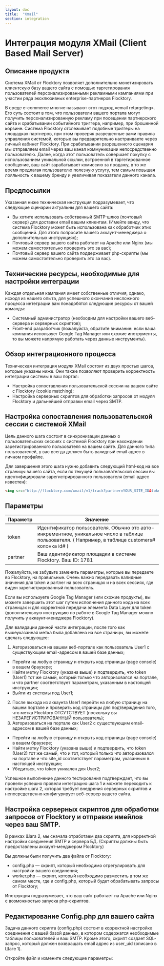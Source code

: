 ```yaml
---
layout: doc
title:  "Xmail"
section: integration
---
```


# Интеграция модуля XMail (Client Based Mail Server)

## Описание продукта

Система XMail от Flocktory позволяет дополнительно монетизировать клиентскую базу вашего сайта с помощью таргетирования пользователей персонализированными рекламными кампаниями при участии ряда эксклюзивных enterprise-партнеров Flocktory.

В среде e-commerce многие называют этот подход «email retargeting». Его суть состоит в том, что пользователи вашего портала могут получить персонализированную рекламу при посещении партнерского сайта и срабатывании событийного триггера, например, при брошенной корзине. Система Flocktory отслеживает подобные триггеры на площадках партнеров, при этом проверяя разрешенные вами правила управления системой, которые вы предварительно настраиваете через личный кабинет Flocktory. При срабатывании разрешенного сценария мы отправляем email через ваш канал коммуникации непосредственно пользователю. Далее, когда этот пользователь совершает покупку с использованием уникальной ссылки, встроенной в таргетированное сообщение, ваш сайт зарабатывает комиссию за продажу, в то же время предлагая пользователю полезную услугу, тем самым повышая лояльность к вашему бренду и увеличивая показатели данного канала.

## Предпосылки

Указанная ниже техническая инструкция подразумевает, что следующие сценарии актуальны для вашего сайта:

* Вы хотите использовать собственный SMTP-шлюз (почтовый сервер) для доставки email вашим клиентам. (Имейте ввиду, что система Flocktory может быть использована как обработчик этих сообщений. Для этого попросите вашего аккаунт-менеджера о дополнительных инструкциях);
* Почтовый сервер вашего сайта работает на Apache или Nginx (мы можем самостоятельно проверить это за вас);
* Почтовый сервер вашего сайта поддерживает php-скрипты (мы можем самостоятельно проверить это за вас).

## Технические ресурсы, необходимые для настройки интеграции
Каждая отдельная кампания имеет собственные отличия, однако, исходя из нашего опыта, для успешного окончания несложного процесса интеграции вам понадобятся следующие ресурсы от вашей команды:

* Системный администратор (необходим для настройки вашего веб-сервера и серверных скриптов);
* Front-end разработчик (пожалуйста, обратите внимание: если ваша компания использует Google Tag Manager или схожие инструменты, то вы можете напрямую работать через данные инструменты).

## Обзор интеграционного процесса
Техническая интеграция модуля XMail состоит из двух простых шагов, которые указаны ниже. Они также позволяют проверить корректность интеграции системы в ваш портал:

* Настройка сопоставления пользовательской сессии на вашем сайте с Flocktory (cookie matching);
* Настройка серверных скриптов для обработки запросов от модуля Flocktory и дальнейшей отправки email через SMTP.

## Настройка сопоставления пользовательской сессии с системой XMail
Цель данного шага состоит в синхронизации данных о пользовательских сессиях с системой Flocktory при нахождении зарегистрированного пользователя на вашем сайте. Для данного типа пользователей, у вас всегда должен быть валидный email адрес в личном профайле.

Для завершения этого шага нужно добавить следующий html-код на все страницы вашего сайта, если по текущей пользовательской сессии вы идентифицировали зарегистрированного пользователя (email адрес известен):

```html
<img src="http://flocktory.com/xmail/v1/track?partner=YOUR_SITE_ID&token=1" />
```

## Параметры
Параметр | Значение
---------|---------
token    | Идентификатор пользователя. Обычно это авто-инкрементное, уникальное число в таблице пользователя. ( Например, в таблице customers# колонка id# )
partner  | Ваш идентификатор площадки в системе Flocktory.  Ваш ID: 1781


Пожалуйста, не забудьте заменить параметры, которые вы передаете во Flocktory, на правильные. Очень важно передавать валидные значения для token и partner на всех страницах и на всех сессиях, где виден зарегистрированный пользователь.

Если вы используете Google Tag Manager (или схожие продукты), вы можете завершить этот шаг путем исполнения данного кода на всех страницах и для корректной передачи элемента Data Layer для token (дополнительную инструкцию по работе в Google Tag Manager можно получить у аккаунт-менеджера Floсktory).

Для валидации данной части интеграции, после того как вышеуказанная метка была добавлена на все страницы, вы можете сделать следующее:

1. Авторизоваться на вашем веб-портале как пользователь User1 с существующим email-адресом в вашей базе данных;
  * Перейти на любую страницу и открыть код страницы (page console) в вашем браузере;
  * Найти метку Flockrory (указана выше) и подтвердить, что token (User1) тот же самый, который только что авторизовался на портале, и что partner соответствует параметрам, указанным в настоящей инструкции;
  * Выйти из системы под User1;
2. После выхода из аккаунта User1 перейти на любую страницу на вашем портале и проверить код страницы для подтверждения того, что метка Flocktory ОТСУТСТВУЕТ (поскольку вы НЕЗАРЕГИСТРИРОВАННЫЙ пользователь);
3. Авторизоваться на портале как User2 с существующим email-адресом в вашей базе данных;
  * Перейти на любую страницу и открыть код страницы (page console) в вашем браузере;
  * Найти метку Flocktory (указана выше) и подтвердить, что token (User2) тот же самый, что и тот, который только что авторизовался на портале и что site_id соответствует параметрам, указанным в настоящей инструкции;
  * Убедиться, что token уникален для User2;

Успешное выполнение данного тестирования подтверждает, что вы провели успешно провели интеграцию шага 1 и можете переходить к настройке шага 2, которая требует внедрения серверных скриптов и непосредственно конфигурирует веб-сервер вашего сайта.

## Настройка серверных скриптов для обработки запросов от Flocktory и отправки имейлов через ваш SMTP.

В рамках Шага 2, мы сначала отработаем два скрипта, для корректной настройки соединения SMTP и сервера БД. (Скрипты должны быть предоставлены аккаунт-менджером Flocktory)

Вы должны были получить два файла от Flocktory:

* config.php — скрипт, который необходимо отрегулировать для настройки вашего соединения;
* worker.php — скрипт, который необходимо разместить в том же самом месте, где и config.php, который будет обрабатывать запросы от Flocktory;

Инструкция подразумевает, что ваш сайт работает на Apache или Nginx с возможностью запуска php-скриптов.

## Редактирование Config.php для вашего сайта

Задача данного скрипта (config.php) состоит в корректной настройке соединения с вашей базой данных, в котором содержатся необходимые таблицы пользователей и ваш SMTP. Кроме этого, скрипт создает SQL-запрос, который должен возвращать email адрес из user_uid (описано в Шаге 1).

Откройте файл и измените следующие параметры:


